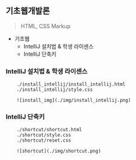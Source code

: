 ## 기초웹개발론

> HTML, CSS Markup

-   기초웹
    -   IntelliJ 설치법 & 학생 라이센스
    -   IntelliJ 단축키

### IntelliJ 설치법 & 학생 라이센스

```
    ./install_intellij/install_intellij.html
    ./install_intellij/style.css

    ![install_img](./img/install_intellij.png)
```

### IntelliJ 단축키

```
    ./shortcut/shortcut.html
    ./shortcut/style.css
    ./shortcut/reset.css

    ![shortcut](./img/shortcut.png)
```
